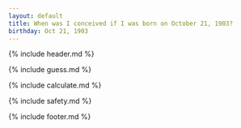 ```yaml
---
layout: default
title: When was I conceived if I was born on October 21, 1903?
birthday: Oct 21, 1903
---
```


{% include header.md %}

{% include guess.md %}

{% include calculate.md %}

{% include safety.md %}

{% include footer.md %}



